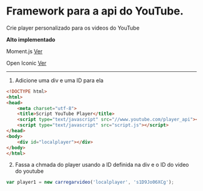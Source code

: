 # Framework para a api do YouTube.
Crie player personalizado para os videos do YouTube

**Alto implementado**

Moment.js [Ver](https://momentjs.com)

Open Iconic [Ver](https://useiconic.com)

------

1. Adicione uma div e uma ID para ela

```html
<!DOCTYPE html>
<html>
<head>
	<meta charset="utf-8">
	<title>Script YouTube Player</title>
	<script type="text/javascript" src="//www.youtube.com/player_api"></script>
	<script type="text/javascript" src="script.js"></script>
</head>
<body>
	<div id="localplayer"></div>
</body>
</html>
```

2. Fassa a chmada do player usando a ID definida na div e o ID do video do youtube

```javascript
var player1 = new carregarvideo('localplayer', 's1D9Jo06XCg');
```

